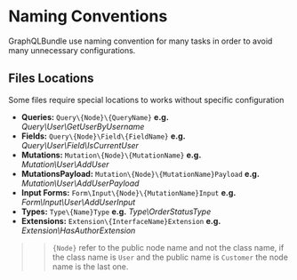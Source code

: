 # Naming Conventions

GraphQLBundle use naming convention for many tasks 
in order to avoid many unnecessary configurations.

## Files Locations

Some files require special locations to works without specific configuration

- **Queries:**  `Query\{Node}\{QueryName}` **e.g.** *Query\User\GetUserByUsername*
- **Fields:**  `Query\{Node}\Field\{FieldName}` **e.g.** *Query\User\Field\IsCurrentUser*
- **Mutations:**  `Mutation\{Node}\{MutationName}` **e.g.** *Mutation\User\AddUser*
- **MutationsPayload:**  `Mutation\{Node}\{MutationName}Payload` **e.g.** *Mutation\User\AddUserPayload*
- **Input Forms:**  `Form\Input\{Node}\{MutationName}Input` **e.g.** *Form\Input\User\AddUserInput*
- **Types:**  `Type\{Name}Type` **e.g.** *Type\OrderStatusType*
- **Extensions:**  `Extension\{InterfaceName}Extension` **e.g.** *Extension\HasAuthorExtension*

>> `{Node}` refer to the public node name and not the class name, 
if the class name is `User` and the public name is `Customer` the node name is the last one.



